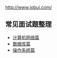 http://www.jobui.com/


## 常见面试题整理
- [计算机网络篇](https://zhuanlan.zhihu.com/p/24001696)
- [数据库篇](https://zhuanlan.zhihu.com/p/23713529)
- [操作系统篇](https://zhuanlan.zhihu.com/p/23755202)
